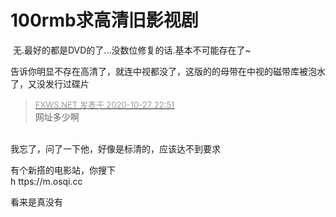 # 100rmb求高清旧影视剧


<img src="static/image/smiley/default/lol.gif" smilieid="12" border="0" alt="" /> 无.最好的都是DVD的了...没数位修复的话.基本不可能存在了~

告诉你明显不存在高清了，就连中视都没了，这版的的母带在中视的磁带库被泡水了，又没发行过碟片

<div class="quote"><blockquote><font size="2"><a href="https://www.hostloc.com/forum.php?mod=redirect&amp;goto=findpost&amp;pid=9361746&amp;ptid=759186" target="_blank"><font color="#999999">FXWS.NET 发表于 2020-10-27 22:51</font></a></font><br />
网址多少啊</blockquote></div><br />
我忘了，问了一下他，好像是标清的，应该达不到要求

有个新搭的电影站，你搜下<br />
h ttps://m.osqi.cc

看来是真没有
